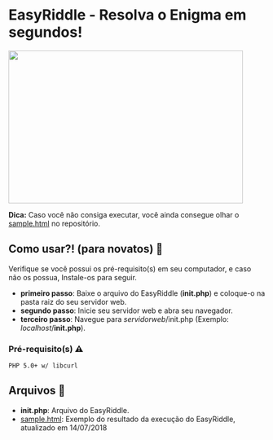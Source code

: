 # EasyRiddle - Resolva o Enigma em segundos!
<img width="460" height="300" src="https://riddlediario.com/br/Images/fundo_br.gif">

__Dica:__ Caso você não consiga executar, você ainda consegue olhar o [sample.html](https://4rthuurr.github.io/EasyRiddle/sample.html) no repositório.

## Como usar?! (para novatos) 🤔

Verifique se você possui os pré-requisito(s) em seu computador, e caso não os possua, Instale-os para seguir.

* __primeiro passo__: Baixe o arquivo do EasyRiddle (__init.php__) e coloque-o na pasta raiz do seu servidor web.
* __segundo passo__: Inicie seu servidor web e abra seu navegador.
* __terceiro passo__: Navegue para  _servidorweb_/init.php (Exemplo: _localhost_/__init.php__).

### Pré-requisito(s) ⚠

```
PHP 5.0+ w/ libcurl
```

## Arquivos 📂

* __init.php__: Arquivo do EasyRiddle.
* [sample.html](https://4rthuurr.github.io/EasyRiddle/sample.html): Exemplo do resultado da execução do EasyRiddle, atualizado em 14/07/2018
